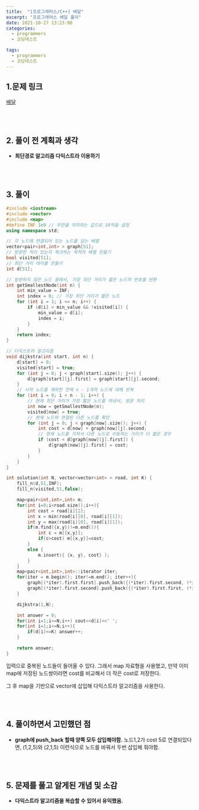 ```yaml
---
title:  "[프로그래머스/C++] 배달"
excerpt: "프로그래머스 배달 풀이"
date: 2021-10-27 13:23:00
categories:
  - programmers
  - 코딩테스트

tags:
  - programmers
  - 코딩테스트
---
```


## 1.문제 링크

[배달](https://programmers.co.kr/learn/courses/30/lessons/12978)

<br>
<br>

## 2. 풀이 전 계획과 생각

- **최단경로 알고리즘 다익스트라 이용하기**


<br>
<br>

## 3. 풀이

```cpp
#include <iostream>
#include <vector>
#include <map>
#define INF 1e9 // 무한을 의미하는 값으로 10억을 설정
using namespace std;

// 각 노드에 연결되어 있는 노드를 담는 배열
vector<pair<int,int> > graph[51];
// 방문한 적이 있는지 체크하는 목적의 배열 만들기
bool visited[51];
// 최단 거리 테이블 만들기
int d[51];

// 방문하지 않은 노드 중에서, 가장 최단 거리가 짧은 노드의 번호를 반환
int getSmallestNode(int n) {
    int min_value = INF;
    int index = 0; // 가장 최단 거리가 짧은 노드
    for (int i = 1; i <= n; i++) {
        if (d[i] < min_value && !visited[i]) {
            min_value = d[i];
            index = i;
        }
    }
    return index;
}

// 다익스트라 알고리즘
void dijkstra(int start, int n) {
    d[start] = 0;
    visited[start] = true;
    for (int j = 0; j < graph[start].size(); j++) {
        d[graph[start][j].first] = graph[start][j].second;
    }
    // 시작 노드를 제외한 전체 n - 1개의 노드에 대해 반복
    for (int i = 0; i < n - 1; i++) {
        // 현재 최단 거리가 가장 짧은 노드를 꺼내서, 방문 처리
        int now = getSmallestNode(n);
        visited[now] = true;
        // 현재 노드와 연결된 다른 노드를 확인
        for (int j = 0; j < graph[now].size(); j++) {
            int cost = d[now] + graph[now][j].second;
            // 현재 노드를 거쳐서 다른 노드로 이동하는 거리가 더 짧은 경우
            if (cost < d[graph[now][j].first]) {
                d[graph[now][j].first] = cost;
            }
        }
    }
}

int solution(int N, vector<vector<int> > road, int K) {
    fill_n(d,51,INF);
    fill_n(visited,51,false);

    map<pair<int,int>,int> m;
    for(int i=0;i<road.size();i++){
        int cost = road[i][2];
        int x = min(road[i][0], road[i][1]);
        int y = max(road[i][0], road[i][1]);
        if(m.find({x,y})!=m.end()){
            int c = m[{x,y}];
            if(c>cost) m[{x,y}]=cost;
        }
        else {
            m.insert({ {x, y}, cost} );
        }
    }
    map<pair<int,int>,int>::iterator iter;
    for(iter = m.begin(); iter!=m.end(); iter++){
        graph[(*iter).first.first].push_back({(*iter).first.second, (*iter).second});
        graph[(*iter).first.second].push_back({(*iter).first.first, (*iter).second});
    }

    dijkstra(1,N);

    int answer = 0;
    for(int i=1;i<=N;i++) cout<<d[i]<<' ';
    for(int i=1;i<=N;i++){
        if(d[i]<=K) answer++;
    }

    return answer;
}
```

입력으로 중복된 노드들이 들어올 수 있다. 그래서 map 자료형을 사용했고, 만약 이미 map에 저장된 노드쌍이라면 cost를 비교해서 더 작은 cost로 저장한다.

그 후 map을 기반으로 vector에 삽입해 다익스트라 알고리즘을 사용한다.


<br>
<br>

## 4. 풀이하면서 고민했던 점

- **graph에 push_back 할때 양쪽 모두 삽입해야함.**
노드1,2가 cost 5로 연결되있다면, (1,2,5)와 (2,1,5) 이런식으로 노드를 바꿔서 두번 삽입해 줘야함.


<br>
<br>

## 5. 문제를 풀고 알게된 개념 및 소감

- **다익스트라 알고리즘을 복습할 수 있어서 유익했음.**

